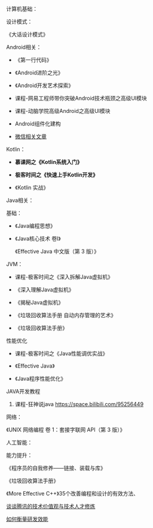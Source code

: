 计算机基础：



设计模式：

   《大话设计模式》



Android相关：

- 《第一行代码》

- 《Android进阶之光》

- 《Android开发艺术探索》

- 课程-网易工程师带你突破Android技术瓶颈之高级UI模块

- 课程-动脑学院高级Android之高级UI模块

- Android组件化建构

- [微信相关文章](https://github.com/WeMobileDev/article)

  

Kotlin：

- **慕课网之《Kotlin系统入门》**

- **极客时间之《快速上手Kotlin开发》**

- 《Kotlin 实战》

  

Java相关：

   基础：

   -   《Java编程思想》

   -   《Java核心技术 卷I》

       《Effective Java 中文版（第 3 版）》
       
       

   JVM：

   - 课程-极客时间之《深入拆解Java虚拟机》

  - 《深入理解Java虚拟机》

  - 《揭秘Java虚拟机》

  - 《垃圾回收算法手册 自动内存管理的艺术》

  -  《垃圾回收算法手册》

    

  性能优化

  - 课程-极客时间之《Java性能调优实战》

  - 《Effective Java》

  - 《Java程序性能优化》

    

  JAVA开发教程

1. 课程-狂神说java   https://space.bilibili.com/95256449



网络：

  《UNIX 网络编程 卷 1：套接字联网 API（第 3 版）》




人工智能：





能力提升：

 《程序员的自我修养——链接、装载与库》

  《垃圾回收算法手册》

  《More Effective C++》35个改善编程和设计的有效方法、

   [谈谈腾讯的技术价值观与技术人才修炼](https://mp.weixin.qq.com/s/Vn0eKvY5AU1DEOrxbOxABQ)

  [如何衡量研发效能](https://mp.weixin.qq.com/s/vfhqRxLnHJz_ii2zhXofuA)



